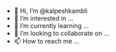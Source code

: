 - 👋 Hi, I’m @kalpeshkambli
- 👀 I’m interested in ...
- 🌱 I’m currently learning ...
- 💞️ I’m looking to collaborate on ...
- 📫 How to reach me ...

<!---
kalpeshkambli/kalpeshkambli is a ✨ special ✨ repository because its `README.md` (this file) appears on your GitHub profile.
You can click the Preview link to take a look at your changes.
--->

